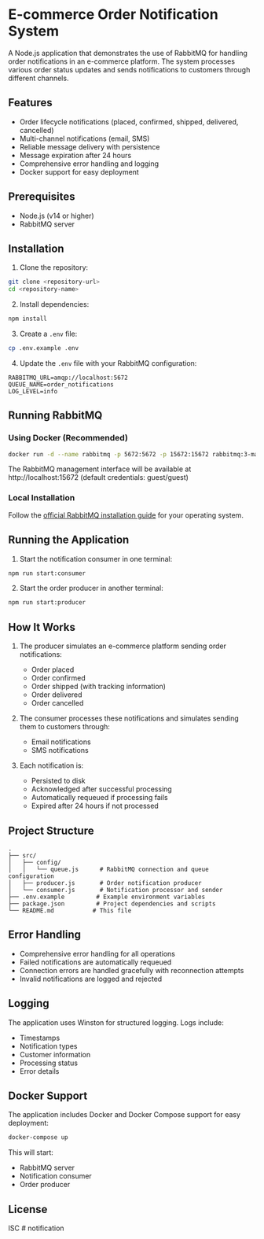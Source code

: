 # E-commerce Order Notification System

A Node.js application that demonstrates the use of RabbitMQ for handling order notifications in an e-commerce platform. The system processes various order status updates and sends notifications to customers through different channels.

## Features

- Order lifecycle notifications (placed, confirmed, shipped, delivered, cancelled)
- Multi-channel notifications (email, SMS)
- Reliable message delivery with persistence
- Message expiration after 24 hours
- Comprehensive error handling and logging
- Docker support for easy deployment

## Prerequisites

- Node.js (v14 or higher)
- RabbitMQ server

## Installation

1. Clone the repository:
```bash
git clone <repository-url>
cd <repository-name>
```

2. Install dependencies:
```bash
npm install
```

3. Create a `.env` file:
```bash
cp .env.example .env
```

4. Update the `.env` file with your RabbitMQ configuration:
```
RABBITMQ_URL=amqp://localhost:5672
QUEUE_NAME=order_notifications
LOG_LEVEL=info
```

## Running RabbitMQ

### Using Docker (Recommended)

```bash
docker run -d --name rabbitmq -p 5672:5672 -p 15672:15672 rabbitmq:3-management
```

The RabbitMQ management interface will be available at http://localhost:15672 (default credentials: guest/guest)

### Local Installation

Follow the [official RabbitMQ installation guide](https://www.rabbitmq.com/download.html) for your operating system.

## Running the Application

1. Start the notification consumer in one terminal:
```bash
npm run start:consumer
```

2. Start the order producer in another terminal:
```bash
npm run start:producer
```

## How It Works

1. The producer simulates an e-commerce platform sending order notifications:
   - Order placed
   - Order confirmed
   - Order shipped (with tracking information)
   - Order delivered
   - Order cancelled

2. The consumer processes these notifications and simulates sending them to customers through:
   - Email notifications
   - SMS notifications

3. Each notification is:
   - Persisted to disk
   - Acknowledged after successful processing
   - Automatically requeued if processing fails
   - Expired after 24 hours if not processed

## Project Structure

```
.
├── src/
│   ├── config/
│   │   └── queue.js      # RabbitMQ connection and queue configuration
│   ├── producer.js       # Order notification producer
│   └── consumer.js       # Notification processor and sender
├── .env.example         # Example environment variables
├── package.json         # Project dependencies and scripts
└── README.md           # This file
```

## Error Handling

- Comprehensive error handling for all operations
- Failed notifications are automatically requeued
- Connection errors are handled gracefully with reconnection attempts
- Invalid notifications are logged and rejected

## Logging

The application uses Winston for structured logging. Logs include:
- Timestamps
- Notification types
- Customer information
- Processing status
- Error details

## Docker Support

The application includes Docker and Docker Compose support for easy deployment:

```bash
docker-compose up
```

This will start:
- RabbitMQ server
- Notification consumer
- Order producer

## License

ISC # notification
